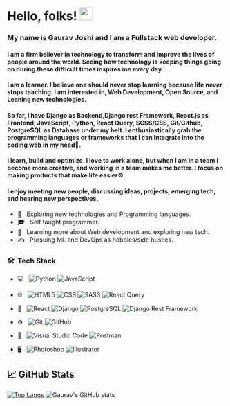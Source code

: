 # Hello, folks! <img src="https://raw.githubusercontent.com/MartinHeinz/MartinHeinz/master/wave.gif" width="30px" height="30px" /> </h4>

<h3> My name is  Gaurav Joshi and I am a Fullstack web developer. </h3>

<h4> I am a firm believer in technology to transform and improve the lives of people around the world. Seeing how technology is keeping things going on during these difficult times inspires me every day. </h4>

<h4>I am a learner. I believe one should never stop learning because life never stops teaching. I am interested in, Web Development, Open Source, and Leaning new technologies.</h4> 

<h4>So far, I have Django as Backend,Django rest Framework, React.js as Frontend, JavaScript, Python, React Query, SCSS/CSS, Git/Github, PostgreSQL as Database under my belt. I enthusiastically grab the programming languages or frameworks that I can integrate into the coding web in my head💭.</h4>

<h4>I learn, build and optimize. I love to work alone, but when I am in a team I become more creative, and working in a team makes me better. I focus on making products that make life easier⚙️.</h4>

<h4>I enjoy meeting new people, discussing ideas, projects, emerging tech, and hearing new perspectives.</h4>


- 🤔 &nbsp; Exploring new technologies and Programming languages.
- 🎓 &nbsp; Self taught programmer.
- 🌱 &nbsp; Learning more about Web development and exploring new tech.
- ✍️ &nbsp; Pursuing ML and DevOps as hobbies/side hustles.

<h3> 🛠 &nbsp;Tech Stack</h3>

- 💻 &nbsp;
  ![Python](https://img.shields.io/badge/-Python-333333?style=flat&logo=python)
  ![JavaScript](https://img.shields.io/badge/-JavaScript-333333?style=flat&logo=javascript)

- 🌐 &nbsp;
  ![HTML5](https://img.shields.io/badge/-HTML5-333333?style=flat&logo=HTML5)
  ![CSS](https://img.shields.io/badge/-CSS-333333?style=flat&logo=CSS3&logoColor=1572B6)
  ![SASS](https://img.shields.io/badge/-SCSS-333333?style=flat&logo=SASS)
  ![React Query](https://img.shields.io/badge/-React%20Query-333333?style=flat&logo=react-query)
  
- 👨 &nbsp;
  ![React](https://img.shields.io/badge/-React-333333?style=flat&logo=react)
  ![Django](https://img.shields.io/badge/-Django-333333?style=flat&logo=django)
  ![PostgreSQL](https://img.shields.io/badge/-PostgreSQL-333333?style=flat&logo=PostgreSQL)
  ![Django Rest Framework](https://img.shields.io/badge/-Django%20Rest%20Framework-333333?style=flat&logo=django-rest-framework)
- ⚙️ &nbsp;
  ![Git](https://img.shields.io/badge/-Git-333333?style=flat&logo=git)
  ![GitHub](https://img.shields.io/badge/-GitHub-333333?style=flat&logo=github)
- 🔧 &nbsp;
  ![Visual Studio Code](https://img.shields.io/badge/-Visual%20Studio%20Code-333333?style=flat&logo=visual-studio-code&logoColor=007ACC)
  ![Postman](https://img.shields.io/badge/-Postman-333333?style=flat&logo=Postman)
- 🖥 &nbsp;
  ![Photoshop](https://img.shields.io/badge/-Photoshop-333333?style=flat&logo=adobe-photoshop)
  ![Illustrator](https://img.shields.io/badge/-Illustrator-333333?style=flat&logo=adobe-illustrator)

## &#x1f4c8; GitHub Stats

[![Top Langs](https://github-readme-stats.vercel.app/api/top-langs/?username=Gaurav-jo1)](https://github.com/Gaurav-jo1/github-readme-stats)
  ![Gaurav's GitHub stats](https://github-readme-stats.vercel.app/api?username=Gaurav-jo1&show_icons=true&theme=radical)
